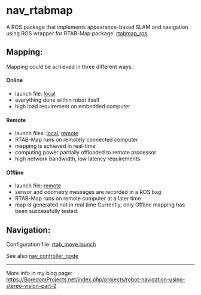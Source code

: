 # nav_rtabmap

A ROS package that implements appearance-based SLAM and navigation using ROS wrapper for RTAB-Map package: [rtabmap_ros](http://wiki.ros.org/rtabmap_ros).

## Mapping:
Mapping could be achieved in three different ways:
#### Online
  - launch file: [local](rtab_slam.launch)
  - everything done within robot itself
  - high load requirement on embedded computer
#### Remote
  - launch files: [local](rtab_slam_remote.launch), [remote](remote/remote_slam.launch)
  - RTAB-Map runs on remotely connected computer
  - mapping is achieved in real-time
  - computing power partially offloaded to remote processor
  - high network bandwidth, low latency requirements
#### Offline
  - launch file: [remote](remote/offline_slam.launch)
  - sensor and odometry messages are recorded in a ROS bag
  - RTAB-Map runs on remote computer at a later time
  - map is generated not in real time
Currently, only Offline mapping has been successfully tested.

## Navigation:
Configuration file: [rtab_move.launch](rtab_move.launch)

See also [nav_controller_node](https://github.com/icboredman/nav_controller_node.git)

---
More info in my blog page: https://BoredomProjects.net/index.php/projects/robot-navigation-using-stereo-vision-part-2


